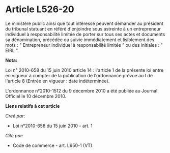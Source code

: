 # Article L526-20

Le ministère public ainsi que tout intéressé peuvent demander au président du tribunal statuant en référé d'enjoindre sous
astreinte à un entrepreneur individuel à responsabilité limitée de porter sur tous ses actes et documents sa dénomination,
précédée ou suivie immédiatement et lisiblement des mots : " Entrepreneur individuel à responsabilité limitée ” ou des
initiales : " EIRL ”.

**Nota:**

Loi n° 2010-658 du 15 juin 2010 article 14 : l'article 1 de la présente loi entre en vigueur à compter de la publication de
l'ordonnance prévue au I de l'article 8 (Entrée en vigueur : date indéterminée).

L'ordonnance n°2010-1512 du 9 décembre 2010 a été publiée au Journal Officiel le 10 décembre 2010.

**Liens relatifs à cet article**

_Créé par_:

  - Loi n°2010-658 du 15 juin 2010 - art. 1

_Cité par_:

  - Code de commerce - art. L950-1 (VT)
